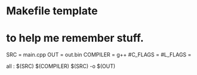 # Makefile template
# to help me remember stuff.
SRC = main.cpp
OUT = out.bin
COMPILER = g++
#C_FLAGS = 
#L_FLAGS = 

all : $(SRC)
	$(COMPILER) $(SRC) -o $(OUT)
